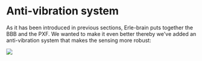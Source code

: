 # Anti-vibration system

As it has been introduced in previous sections, Erle-brain puts together the BBB and the PXF. We wanted to make it even better thereby we've added an anti-vibration system that makes the sensing more robust:

![](https://erlerobotics.com/blog/wp-content/uploads/2014/10/antivibration_system-1.jpg)
